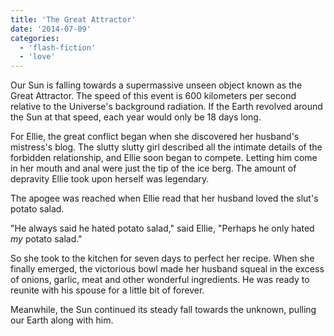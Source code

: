 ```yaml
---
title: 'The Great Attractor'
date: '2014-07-09'
categories:
  - 'flash-fiction'
  - 'love'
---
```


Our Sun is falling towards a supermassive unseen object known as the Great
Attractor. The speed of this event is 600 kilometers per second relative to the
Universe's background radiation. If the Earth revolved around the Sun at that
speed, each year would only be 18 days long.

For Ellie, the great conflict began when she discovered her husband's mistress's
blog. The slutty slutty girl described all the intimate details of the forbidden
relationship, and Ellie soon began to compete. Letting him come in her mouth and
anal were just the tip of the ice berg. The amount of depravity Ellie took upon
herself was legendary.

The apogee was reached when Ellie read that her husband loved the slut's potato
salad.

"He always said he hated potato salad," said Ellie, "Perhaps he only hated _my_
potato salad."

So she took to the kitchen for seven days to perfect her recipe. When she
finally emerged, the victorious bowl made her husband squeal in the excess of
onions, garlic, meat and other wonderful ingredients. He was ready to reunite
with his spouse for a little bit of forever.

Meanwhile, the Sun continued its steady fall towards the unknown, pulling
our Earth along with him.
